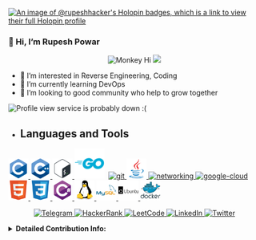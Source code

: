 [![An image of @rupeshhacker's Holopin badges, which is a link to view their full Holopin profile](https://holopin.me/rupeshhacker)](https://holopin.io/@rupeshhacker)
### 👋 Hi, I’m Rupesh Powar
 <div id="header" align="center">
  <img src="https://media.giphy.com/media/sO2cxg14iOifAWXsjQ/giphy.gif" alt="Monkey Hi" width="100"/>
  <img src="https://media.giphy.com/media/WUlplcMpOCEmTGBtBW/giphy.gif" width="100"/>
 </div>
 
- 👀 I’m interested in Reverse Engineering, Coding
- 🌱 I’m currently learning DevOps
- 💞️ I’m looking to good community who help to grow together
 <p align="left"> 
  <img src="https://komarev.com/ghpvc/?username=RupeshHacker&label=Profile%20views&color=blueviolet&style=flat" alt="Profile view service is probably down :(" /> 
</p>

- ## Languages and Tools
<p align="left">
    <a href="https://www.cprogramming.com/" target="_blank" rel="noreferrer"> <img src="https://raw.githubusercontent.com/devicons/devicon/master/icons/c/c-original.svg" alt="c" width="40" height="40"/> </a>
    <a href="https://www.w3schools.com/cpp/" target="_blank" rel="noreferrer"> <img src="https://raw.githubusercontent.com/devicons/devicon/master/icons/cplusplus/cplusplus-original.svg" alt="cplusplus" width="40" height="40"/> </a>
    <a href="https://www.shellscript.sh/" target="_blank" rel="noreferrer"> <img src="https://raw.githubusercontent.com/devicons/devicon/master/icons/bash/bash-original.svg" alt="bash" width="40" height="40"/> </a>
   <img src="https://github.com/devicons/devicon/blob/master/icons/go/go-original-wordmark.svg" title="GoLang" alt="GoLang" width="60" height="60"/>&nbsp;
    <a href="https://git-scm.com/" target="_blank" rel="noreferrer"> <img src="https://www.vectorlogo.zone/logos/git-scm/git-scm-icon.svg" alt="git" width="40" height="40"/> </a>
    <a href="https://www.java.com" target="_blank" rel="noreferrer"> <img src="https://raw.githubusercontent.com/devicons/devicon/master/icons/java/java-original.svg" alt="java" width="40" height="40"/> </a>
    <a href="https://en.wikipedia.org/wiki/Networking" target="_blank" rel="noreferrer"> <img src="https://www.vectorlogo.zone/logos/cisco/cisco-icon.svg" alt="networking" width="40" height="40"/> </a>
    <a href="https://cloud.google.com/" target="_blank" rel="noreferrer"> <img src="https://www.vectorlogo.zone/logos/google_cloud/google_cloud-icon.svg" alt="google-cloud" width="40" height="40"/> </a>
      <a href="https://developer.mozilla.org/en-US/docs/Web/HTML" target="_blank" rel="noreferrer">
    <img src="https://raw.githubusercontent.com/devicons/devicon/master/icons/html5/html5-original.svg" alt="HTML" style="width: 40px; height: 40px;">
  </a>
  <a href="https://developer.mozilla.org/en-US/docs/Web/CSS" target="_blank" rel="noreferrer">
    <img src="https://raw.githubusercontent.com/devicons/devicon/master/icons/css3/css3-original.svg" alt="CSS" style="width: 40px; height: 40px;">
  </a>
  <a href="https://docs.microsoft.com/en-us/dotnet/csharp/" target="_blank" rel="noreferrer">
    <img src="https://raw.githubusercontent.com/devicons/devicon/master/icons/csharp/csharp-original.svg" alt="C#" style="width: 40px; height: 40px;">
  </a>
    <a href="https://www.linux.org/" target="_blank" rel="noreferrer"> <img src="https://raw.githubusercontent.com/devicons/devicon/master/icons/linux/linux-original.svg" alt="linux" width="40" height="40"/> </a>
    <a href="https://www.mysql.com/" target="_blank" rel="noreferrer"> <img src="https://raw.githubusercontent.com/devicons/devicon/master/icons/mysql/mysql-original-wordmark.svg" alt="mysql" width="40" height="40"/> </a>
        <a href="https://ubuntu.org/" target="_blank" rel="noreferrer"> <img src="https://github.com/devicons/devicon/blob/master/icons/ubuntu/ubuntu-plain-wordmark.svg" alt="react" width="40" height="40"/> </a> 
         <a href="https://www.docker.com/" target="_blank" rel="noreferrer">
        <img src="https://github.com/devicons/devicon/blob/master/icons/docker/docker-original-wordmark.svg" alt="Docker" width="40" height="40"/>
    </a>
</p>



<p align="center">
    <a href="https://t.me/rupeshpowar">
        <img title="Telegram" src="https://img.shields.io/badge/Telegram-black?style=for-the-badge&logo=Telegram">
    </a>
    <a href="https://www.hackerrank.com/rupeshpowar1234">
        <img title="HackerRank" src="https://img.shields.io/badge/HackerRank-black?style=for-the-badge&logo=HackerRank">
    </a>
    <a href="https://leetcode.com/RupeshHacker/">
        <img title="LeetCode" src="https://img.shields.io/badge/LeetCode-orange?style=for-the-badge&logo=LeetCode">
    </a>
    <a href="https://www.linkedin.com/in/rupeshpowar">
        <img title="LinkedIn" src="https://img.shields.io/badge/LinkedIn-blue?style=for-the-badge&logo=LinkedIn">
    </a>
   <a href="https://twitter.com/RupeshPowar8055">
    <img title="Twitter" src="https://img.shields.io/badge/Twitter-black?style=for-the-badge&logo=Twitter">
   </a>
</p>


<details>
  <summary><b>Detailed Contribution Info:</b></summary>
  <p align="center">
    <img alt="Rupesh's GitHub stats" src="https://github-readme-stats.vercel.app/api?username=RupeshHacker&show_icons=true&theme=transparent">
  </p>
</details>

